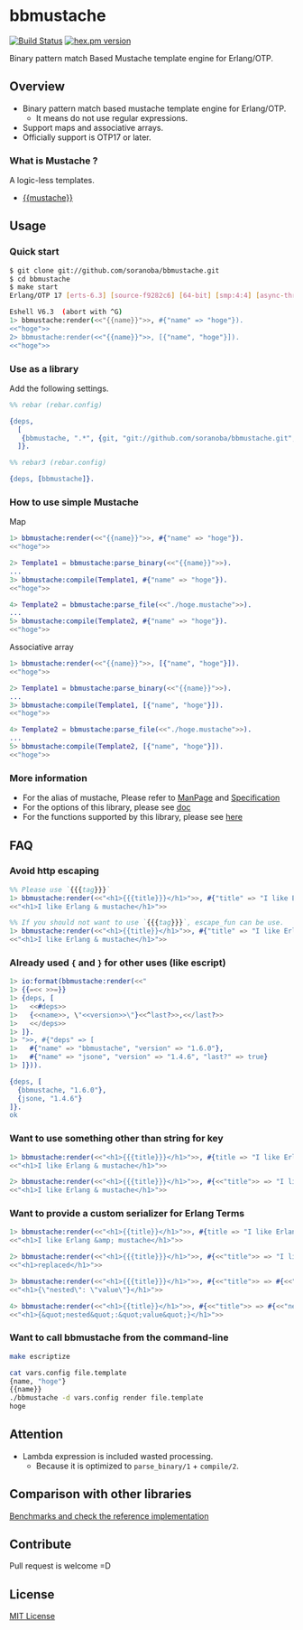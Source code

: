 bbmustache
===========
[![Build Status](https://travis-ci.org/soranoba/bbmustache.svg?branch=master)](https://travis-ci.org/soranoba/bbmustache)
[![hex.pm version](https://img.shields.io/hexpm/v/bbmustache.svg)](https://hex.pm/packages/bbmustache)

Binary pattern match Based Mustache template engine for Erlang/OTP.

## Overview
- Binary pattern match based mustache template engine for Erlang/OTP.
  - It means do not use regular expressions.
- Support maps and associative arrays.
- Officially support is OTP17 or later.

### What is Mustache ?
A logic-less templates.
- [{{mustache}}](http://mustache.github.io/)

## Usage
### Quick start

```bash
$ git clone git://github.com/soranoba/bbmustache.git
$ cd bbmustache
$ make start
Erlang/OTP 17 [erts-6.3] [source-f9282c6] [64-bit] [smp:4:4] [async-threads:10] [hipe] [kernel-poll:true]

Eshell V6.3  (abort with ^G)
1> bbmustache:render(<<"{{name}}">>, #{"name" => "hoge"}).
<<"hoge">>
2> bbmustache:render(<<"{{name}}">>, [{"name", "hoge"}]).
<<"hoge">>
```

### Use as a library
Add the following settings.

```erlang
%% rebar (rebar.config)

{deps,
  [
   {bbmustache, ".*", {git, "git://github.com/soranoba/bbmustache.git", {branch, "master"}}}
  ]}.

%% rebar3 (rebar.config)

{deps, [bbmustache]}.
```

### How to use simple Mustache

Map
```erlang
1> bbmustache:render(<<"{{name}}">>, #{"name" => "hoge"}).
<<"hoge">>

2> Template1 = bbmustache:parse_binary(<<"{{name}}">>).
...
3> bbmustache:compile(Template1, #{"name" => "hoge"}).
<<"hoge">>

4> Template2 = bbmustache:parse_file(<<"./hoge.mustache">>).
...
5> bbmustache:compile(Template2, #{"name" => "hoge"}).
<<"hoge">>
```

Associative array
```erlang
1> bbmustache:render(<<"{{name}}">>, [{"name", "hoge"}]).
<<"hoge">>

2> Template1 = bbmustache:parse_binary(<<"{{name}}">>).
...
3> bbmustache:compile(Template1, [{"name", "hoge"}]).
<<"hoge">>

4> Template2 = bbmustache:parse_file(<<"./hoge.mustache">>).
...
5> bbmustache:compile(Template2, [{"name", "hoge"}]).
<<"hoge">>
```

### More information
- For the alias of mustache, Please refer to [ManPage](http://mustache.github.io/mustache.5.html) and [Specification](https://github.com/mustache/spec)
- For the options of this library, please see [doc](doc)
- For the functions supported by this library, please see [here](benchmarks/README.md)

## FAQ

### Avoid http escaping

```erlang
%% Please use `{{{tag}}}`
1> bbmustache:render(<<"<h1>{{{title}}}</h1>">>, #{"title" => "I like Erlang & mustache"}).
<<"<h1>I like Erlang & mustache</h1>">>

%% If you should not want to use `{{{tag}}}`, escape_fun can be use.
1> bbmustache:render(<<"<h1>{{title}}</h1>">>, #{"title" => "I like Erlang & mustache"}, [{escape_fun, fun(X) -> X end}]).
<<"<h1>I like Erlang & mustache</h1>">>
```

### Already used `{` and `}` for other uses (like escript)

```erlang
1> io:format(bbmustache:render(<<"
1> {{=<< >>=}}
1> {deps, [
1>   <<#deps>>
1>   {<<name>>, \"<<version>>\"}<<^last?>>,<</last?>>
1>   <</deps>>
1> ]}.
1> ">>, #{"deps" => [
1>   #{"name" => "bbmustache", "version" => "1.6.0"},
1>   #{"name" => "jsone", "version" => "1.4.6", "last?" => true}
1> ]})).

{deps, [
  {bbmustache, "1.6.0"},
  {jsone, "1.4.6"}
]}.
ok
```

### Want to use something other than string for key

```erlang
1> bbmustache:render(<<"<h1>{{{title}}}</h1>">>, #{title => "I like Erlang & mustache"}, [{key_type, atom}]).
<<"<h1>I like Erlang & mustache</h1>">>

2> bbmustache:render(<<"<h1>{{{title}}}</h1>">>, #{<<"title">> => "I like Erlang & mustache"}, [{key_type, binary}]).
<<"<h1>I like Erlang & mustache</h1>">>
```

### Want to provide a custom serializer for Erlang Terms

```erlang
1> bbmustache:render(<<"<h1>{{title}}</h1>">>, #{title => "I like Erlang & mustache"}, [{key_type, atom}, {value_serializer, fun(X) -> X end}]).
<<"<h1>I like Erlang &amp; mustache</h1>">>

2> bbmustache:render(<<"<h1>{{{title}}}</h1>">>, #{<<"title">> => "I like Erlang & mustache"}, [{key_type, binary}, {value_serializer, fun(X) -> <<"replaced">> end}]).
<<"<h1>replaced</h1>">>

3> bbmustache:render(<<"<h1>{{{title}}}</h1>">>, #{<<"title">> => #{<<"nested">> => <<"value">>}}, [{key_type, binary}, {value_serializer, fun(X) -> jsone:encode(X) end}]).
<<"<h1>{\"nested\": \"value\"}</h1>">>

4> bbmustache:render(<<"<h1>{{title}}</h1>">>, #{<<"title">> => #{<<"nested">> => <<"value">>}}, [{key_type, binary}, {value_serializer, fun(X) -> jsone:encode(X) end}]).
<<"<h1>{&quot;nested&quot;:&quot;value&quot;}</h1>">>
```


### Want to call bbmustache from the command-line
```bash
make escriptize

cat vars.config file.template
{name, "hoge"}
{{name}}
./bbmustache -d vars.config render file.template
hoge
```

## Attention
- Lambda expression is included wasted processing.
  - Because it is optimized to `parse_binary/1` + `compile/2`.

## Comparison with other libraries
[Benchmarks and check the reference implementation](benchmarks/README.md)

## Contribute
Pull request is welcome =D

## License
[MIT License](LICENSE)
